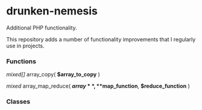 drunken-nemesis
===============

Additional PHP functionality.


This repository adds a number of functionality improvements that I regularly use in projects.

### Functions
*mixed[]* array_copy( **$array_to_copy** )

*mixed* array_map_reduce( **$array**, **$map_function**, **$reduce_function** )

### Classes
